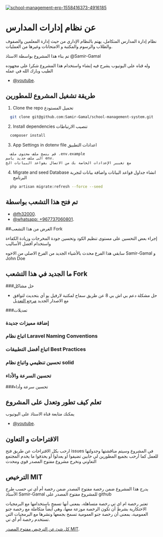 <a href="#"><img src="https://i.ibb.co/r203QFc/school-management-erp-1558416373-4916185.png" alt="school-management-erp-1558416373-4916185" border="0" /></a>
<p align="center">

# عن نظام إدارات المدارس

نظام إدارة المدارس المتكامل، يهتم بالنظام الإداري من حيث  إدارة المعلمين والصفوف والطلاب والرسوم والمكتبة و الامتحانات وغيرها من العمليات.

تم بناء هذا المشروع بواسطة الاستاذ @Samir-Gamal

وله قناه على اليوتيوب يشرح فيه إنشاء واستخدام هذا المشروع
شكرا على مجهوده الطيب وبارك الله في عمله

- [@youtube](https://www.youtube.com/watch?v=zKVIM-lnauo&list=PLftLUHfDSiZ7-RAsH8NskS7AYofykW_WN).

## طريقة تشغيل المشروع للمطورين
1. Clone the repo تحميل المستودع
  ```sh
    git clone git@github.com:Samir-Gamal/school-management-system.git
  ```
2. Install dependencies  تنصيب الارتباطات
  ```sh
    composer install
  ```
3.  App Settings in dotenv file  اعدادات التطبيق
  ```sh
    قم بنسخ ملف محتوى ملف .env.example
الى ملف جديد باسم env.
مع تغيير الإعدادات الخاصة بك من الاتصال بقواعد البيانات الخ
  ```
4. Migrate and seed Database انشاء جداول قواعد البيانات واضافة بيانات لتجربة البرنامج
  ```sh
    php artisan migrate:refresh --force --seed
  ```

## تم فتح هذا التشعب بواسطة

- [@fh32000](https://fb.com/fh32000).
- [@whatsapp: +967737060801](https://wa.me/+967737060801
).

##الغرض من هذا التشعب Fork

إجراء بعض التحسين على مستوى تنظيم الكود وتحسين جودة المخرجات وزيادة الكفاءة واستخدام أفضل الأساليب

سابقي هذا الفرع محدث بالأشياء الجديد من الفرع الاصلي من الاخوه
Samir-Gamal
و
John Doe

## ما الجديد في هذا التشعب Fork

###حل مشاكل
- حل مشكلة دعم بي اش بي 8 عن طريق سماح لمكتبة لارفيل يو أي بتحديث لتوافق مع الاصدار الجديد
[ مرجع التعديل](https://github.com/fh32000/school-management-system/commit/798db7d49dffeac3c4c1cb7a33b57b588c39f272
)

###تعديلات

### إضافة مميزات جديدة

###  اتباع نظام Laravel Naming Conventions

###  اتباع أفضل التطبيقات Best Practices


###  تحسين تنظيمي واتباع نظام solid

### تحسين السرعة والأداء

###تحسين سرعة وأداء



## تعلم كيف تطور وتعدل على المشروع
يمكنك متابعة قناة الاستاذ على اليوتيوب
- [@youtube](https://www.youtube.com/watch?v=zKVIM-lnauo&list=PLftLUHfDSiZ7-RAsH8NskS7AYofykW_WN).

## الاقتراحات و التعاون

ارحب بكل الاقتراحات عن طريق فتح issues في المشروع وسيتم مناقشتها وجدولتها للعمل
كما أرحب بجميع المطورين لي حابين تضيفوا او يعدلوا أو يحذفوا ما يخدم المجتمع التعاوني ونخرج مشروع مفتوح المصدر قوي ومحدث


##  الترخيص MIT

يدرج هذا المشروع ضمن رخصة مفتوح المصدر ضمن رخصة أم أي تي
حسب طرح الأستاذ Samir-Gamal للمشروع مفتوح المصدر على github

تعتبر رخصة ام اي تي رخصة متساهلة، بمعنى أنها تسمح باستخدامها مع البرمجيات الاحتكارية بشرط أن تكون الرخصة موزعة معها، وهي أيضاً متكاملة مع رخصة جنو العمومية، بمعنى أن رخصة جنو العمومية تسمح بجمعها ونشرها مع البرمجيات التي تستخدم رخصة أم أي تي.

[ كل شئ عن الترخيص مفتوح المصدر MIT](https://opensource.org/licenses/MIT).
